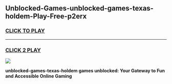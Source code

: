 
## Unblocked-Games-unblocked-games-texas-holdem-Play-Free-p2erx
<h3>
<a href="https://premium76.site?title=unblocked-games-texas-holdem&ref=20A">CLICK TO PLAY</a></h3>
<hr>

<h3>
<a href="https://premium76.site?title=unblocked-games-texas-holdem&ref=20A">CLICK 2 PLAY</a>
  
</h3>

<a href="https://premium76.site?title=unblocked-games-texas-holdem&ref=20A"><img src="https://clearcache.store/games.png"></a>


**unblocked-games-texas-holdem games unblocked: Your Gateway to Fun and Accessible Online Gaming**
